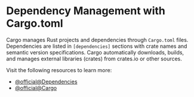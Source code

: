 # Dependency Management with Cargo.toml

Cargo manages Rust projects and dependencies through `Cargo.toml` files. Dependencies are listed in `[dependencies]` sections with crate names and semantic version specifications. Cargo automatically downloads, builds, and manages external libraries (crates) from crates.io or other sources.

Visit the following resources to learn more:

- [@official@Dependencies](https://doc.rust-lang.org/rust-by-example/cargo/deps.html)
- [@official@Cargo](https://blog.rust-lang.org/2016/05/05/cargo-pillars.html)

